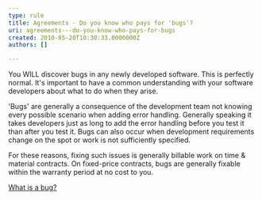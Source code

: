 ```yaml
---
type: rule
title: Agreements - Do you know who pays for 'bugs'?
uri: agreements---do-you-know-who-pays-for-bugs
created: 2010-05-20T10:30:33.0000000Z
authors: []

---
```




<span class='intro'> You WILL discover bugs in any newly developed software. This is perfectly normal. It's important to have a common understanding with your software developers about what to do when they arise.  </span>

<p>'Bugs' are generally a consequence of the development team not knowing every possible scenario when adding error handling. Generally speaking it takes developers just as long to add the error handling before you test it than after you test it. Bugs can also occur when development requirements change on the spot or work is not sufficiently specified. </p>
<p>For these reasons, fixing such issues is generally billable work on time &amp; material contracts. On fixed-price contracts, bugs are generally fixable within the warranty period at no cost to you. </p>
<p><a href="/Management/RulesToSuccessfulProjects/Pages/BugDefinition.aspx">What is a bug?</a></p>


